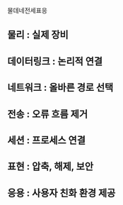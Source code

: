 물데네전세표응

## 물리 : 실제 장비
## 데이터링크 : 논리적 연결
## 네트워크 : 올바른 경로 선택
## 전송 : 오류 흐름 제거
## 세션 : 프로세스 연결
## 표현 : 압축, 해제, 보안
## 응용 : 사용자 친화 환경 제공

